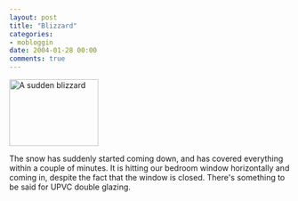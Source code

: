 ```yaml
---
layout: post
title: "Blizzard"
categories:
- mobloggin
date: 2004-01-28 00:00
comments: true
---
```


<p class="img-shadow"><img src="/mt-static/blog/archives/images/Blizzard.jpg" alt="A sudden blizzard" width="160" height="120" border="0" /></p><p>The snow has suddenly started coming down, and has covered everything within a couple of minutes. It is hitting our bedroom window horizontally and coming in, despite the fact that the window is closed. There's something to be said for UPVC double glazing.</p>


